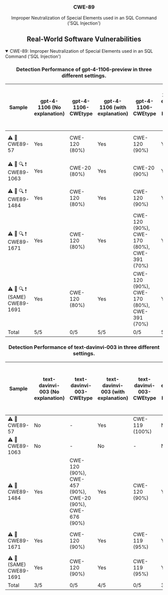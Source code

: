 <p align="center">
  </a>
  <h3 align="center">CWE-89</a></h3>
  <p align="center">
    Improper Neutralization of Special Elements used in an SQL Command ('SQL Injection')
  </p>
</p>
<div align="center">

## Real-World Software Vulnerabilities

</div>

<details open="open">
<summary>CWE-89: Improper Neutralization of Special Elements used in an SQL Command ('SQL Injection')</summary>

<h3>
    <b>
        <div align="center">
            Detection Performance of gpt-4-1106-preview in three different settings.
        </div>
    </b>
</h3>
  
<div align="center">

|  Sample   |  gpt-4-1106 (No explanation) | gpt-4-1106-CWEtype  | gpt-4-1106 (with explanation)  | gpt-4-1106-CWEtype  | gpt-4-1106 (with explanation and highlighted code segment) | gpt-4-1106-CWEtype |
|-----------|------------------------|---------------------|-----------------------------|---------------------------|-----------------------------------|-------------------|
|  :warning: :triangular_flag_on_post: CWE89-57                                     |  Yes  |  CWE-120 (80%)  |  Yes  |  CWE-120 (90%)  |  Yes  |  CWE-20 (80%)  **code: Yes (1/1)** |
|  :warning: :triangular_flag_on_post: :mag: :heavy_exclamation_mark: CWE89-1063    |  Yes  |  CWE-20 (80%)   |  Yes  |  CWE-20 (90%)   |  Yes  |  CWE-20 (80%)  **code: Yes (1/1)** |
|  :warning: :triangular_flag_on_post: :mag: :heavy_exclamation_mark: CWE89-1484    |  Yes  |  CWE-120 (80%)  |  Yes  |  CWE-120 (90%)  |  Yes  |  CWE-120 (90%)  code: No    |
|  :warning: :triangular_flag_on_post: :mag: :heavy_exclamation_mark: CWE89-1671    |  Yes  |  CWE-120 (80%)  |  Yes  |  CWE-120 (90%), CWE-170 (80%), CWE-391 (70%)  |  Yes  |  CWE-120 (90%)  code: No    |
|  :warning: :triangular_flag_on_post: :mag: :heavy_exclamation_mark: (SAME) CWE89-1691  |  Yes  |  CWE-120 (80%)  |  Yes  |  CWE-120 (90%), CWE-170 (80%), CWE-391 (70%)  |  Yes  |  CWE-120 (90%)  code: No    |
|  Total                                                                            |  5/5  |  0/5            |  5/5  |  0/5            |  5/5  |  0/5                        |

</div>

<h3>
    <b>
        <div align="center">
            Detection Performance of text-davinvi-003 in three different settings.
        </div>
    </b>
</h3>

<div align="center">

|  Sample   |  text-davinvi-003 (No explanation) | text-davinvi-003-CWEtype  | text-davinvi-003 (with explanation)  | text-davinvi-003-CWEtype  | text-davinvi-003 (with explanation and highlighted code segment) | text-davinvi-003-CWEtype |
|-----------|------------------------|---------------------|-----------------------------|---------------------------|-----------------------------------|-------------------|
|  :warning: :triangular_flag_on_post: CWE89-57           |  No   |  -                                                          |  Yes  |  CWE-119 (100%)  |  No   |  -   |
|  :warning: :triangular_flag_on_post: CWE89-1063         |  No   |  -                                                          |  No   |  -               |  No   |  -   |
|  :warning: :triangular_flag_on_post: CWE89-1484         |  Yes  |  CWE-120 (90%), CWE-457 (90%), CWE-20 (90%), CWE-676 (90%)  |  Yes  |  CWE-120 (90%)   |  Yes  |  CWE-119 (90%)  code: No    |
|  :warning: :triangular_flag_on_post: CWE89-1671         |  Yes  |  CWE-120 (90%)                                              |  Yes  |  CWE-119 (95%)   |  Yes  |  CWE-119 (90%)  code: No    |
|  :warning: :triangular_flag_on_post: (SAME) CWE89-1691  |  Yes  |  CWE-120 (90%)                                              |  Yes  |  CWE-119 (95%)   |  Yes  |  CWE-119 (90%)  code: No    |
|  Total                                                  |  3/5  |  0/5                                                        |  4/5  |  0/5             |  3/5  |  0/5                        |
</div>
</details>
